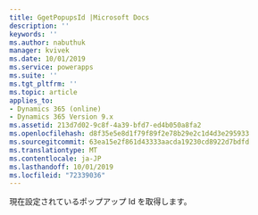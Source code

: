```yaml
---
title: GgetPopupsId |Microsoft Docs
description: ''
keywords: ''
ms.author: nabuthuk
manager: kvivek
ms.date: 10/01/2019
ms.service: powerapps
ms.suite: ''
ms.tgt_pltfrm: ''
ms.topic: article
applies_to:
- Dynamics 365 (online)
- Dynamics 365 Version 9.x
ms.assetid: 213d7d02-9c8f-4a39-bfd7-ed4b050a8fa2
ms.openlocfilehash: d8f35e5e8d1f79f89f2e78b29e2c1d4d3e295933
ms.sourcegitcommit: 63ea15e2f861d43333aacda19230cd8922d7bdfd
ms.translationtype: MT
ms.contentlocale: ja-JP
ms.lasthandoff: 10/01/2019
ms.locfileid: "72339036"
---
```

現在設定されているポップアップ Id を取得します。
